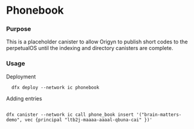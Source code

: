 # Phonebook

### Purpose

This is a placeholder canister to allow Origyn to publish short codes to the perpetualOS until the indexing and directory canisters are complete.

### Usage

Deployment

```
  dfx deploy --network ic phonebook
```

Adding entries

```

dfx canister --network ic call phone_book insert '("brain-matters-demo", vec {principal "ltb2j-maaaa-aaaal-qbuna-cai" })'

```


